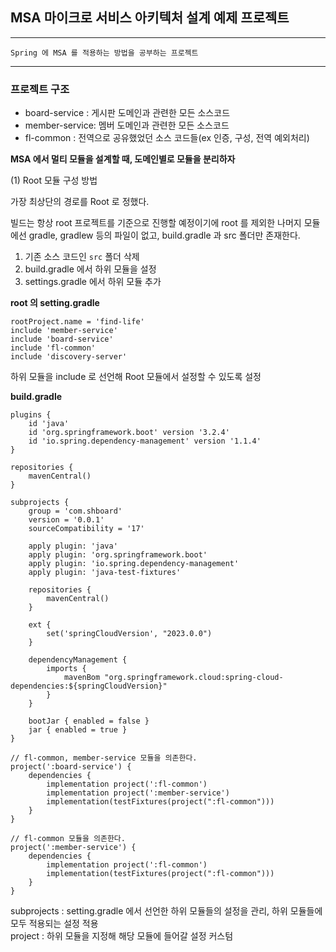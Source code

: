 ## MSA 마이크로 서비스 아키텍처 설계 예제 프로젝트

-----  

`Spring 에 MSA 를 적용하는 방법을 공부하는 프로젝트`


----

### 프로젝트 구조

- board-service : 게시판 도메인과 관련한 모든 소스코드
- member-service: 멤버 도메인과 관련한 모든 소스코드
- fl-common : 전역으로 공유했었던 소스 코드들(ex 인증, 구성, 전역 예외처리)

**MSA 에서 멀티 모듈을 설계할 때, 도메인별로 모듈을 분리하자**

(1) Root 모듈 구성 방법

가장 최상단의 경로를 Root 로 정했다.

빌드는 항상 root 프로젝트를 기준으로 진행할 예정이기에 root 를 제외한 나머지 모듈에선 gradle, gradlew 등의 파일이 없고, build.gradle 과 src 폴더만 존재한다.

1) 기존 소스 코드인 `src` 폴더 삭제
2) build.gradle 에서 하위 모듈을 설정
3) settings.gradle 에서 하위 모듈 추가

**root 의 setting.gradle**

```
rootProject.name = 'find-life'
include 'member-service'
include 'board-service'
include 'fl-common'
include 'discovery-server'
```

하위 모듈을 include 로 선언해 Root 모듈에서 설정할 수 있도록 설정

**build.gradle**

```
plugins {
	id 'java'
	id 'org.springframework.boot' version '3.2.4'
	id 'io.spring.dependency-management' version '1.1.4'
}

repositories {
	mavenCentral()
}

subprojects {
	group = 'com.shboard'
	version = '0.0.1'
	sourceCompatibility = '17'

	apply plugin: 'java'
	apply plugin: 'org.springframework.boot'
	apply plugin: 'io.spring.dependency-management'
	apply plugin: 'java-test-fixtures'

	repositories {
		mavenCentral()
	}

	ext {
		set('springCloudVersion', "2023.0.0")
	}

	dependencyManagement {
		imports {
			mavenBom "org.springframework.cloud:spring-cloud-dependencies:${springCloudVersion}"
		}
	}

	bootJar { enabled = false }
	jar { enabled = true }
}

// fl-common, member-service 모듈을 의존한다.
project(':board-service') {
	dependencies {
		implementation project(':fl-common')
		implementation project(':member-service')
		implementation(testFixtures(project(":fl-common")))
	}
}

// fl-common 모듈을 의존한다.
project(':member-service') {
	dependencies {
		implementation project(':fl-common')
		implementation(testFixtures(project(":fl-common")))
	}
}

```

subprojects : setting.gradle 에서 선언한 하위 모듈들의 설정을 관리, 하위 모듈들에 모두 적용되는 설정 적용  
project : 하위 모듈을 지정해 해당 모듈에 들어갈 설정 커스텀